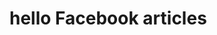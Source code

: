 <!DOCTYPE html>
<html>
  <head><meta property="fb:pages" content="109695680773983" /></head>
<body>
  <h1>hello Facebook articles</h1>
 <p></p>
 </body>
 </html>
